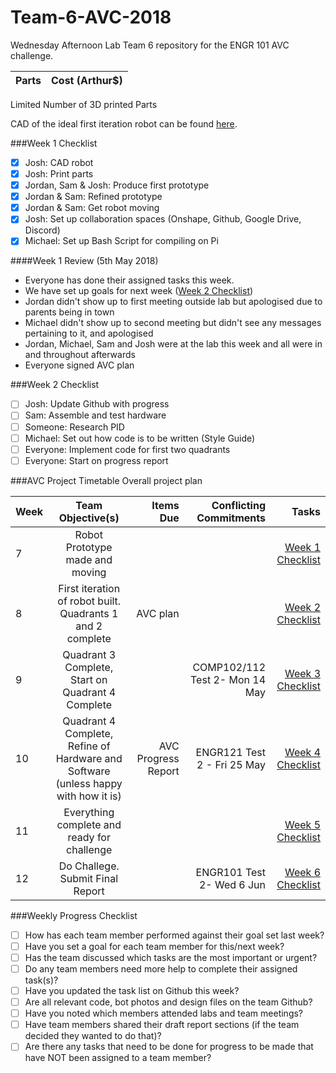 # Team-6-AVC-2018
Wednesday Afternoon Lab Team 6 repository for the ENGR 101 AVC challenge.

| Parts | Cost (Arthur$) |
| :------------ |:---------------:|

Limited Number of 3D printed Parts

CAD of the ideal first iteration robot can be found [here](https://cad.onshape.com/documents/08e9d9368385752693ff540b/w/5e08d343f12d278fdeecea3f/e/0649d529fec4164917f1aebe).

###Week 1 Checklist
- [x] Josh: CAD robot
- [x] Josh: Print parts
- [x] Jordan, Sam & Josh: Produce first prototype
- [x] Jordan & Sam: Refined prototype
- [x] Jordan & Sam: Get robot moving
- [x] Josh: Set up collaboration spaces (Onshape, Github, Google Drive, Discord)
- [x] Michael: Set up Bash Script for compiling on Pi

####Week 1 Review (5th May 2018)
* Everyone has done their assigned tasks this week.
* We have set up goals for next week ([Week 2 Checklist](#week-2-checklist))
* Jordan didn't show up to first meeting outside lab but apologised due to parents being in town
* Michael didn't show up to second meeting but didn't see any messages pertaining to it, and apologised
* Jordan, Michael, Sam and Josh were at the lab this week and all were in and throughout afterwards
* Everyone signed AVC plan

###Week 2 Checklist
- [ ] Josh: Update Github with progress
- [ ] Sam: Assemble and test hardware
- [ ] Someone: Research PID
- [ ] Michael: Set out how code is to be written (Style Guide)
- [ ] Everyone: Implement code for first two quadrants
- [ ] Everyone: Start on progress report

###AVC Project Timetable
Overall project plan

| Week  | Team Objective(s) | Items Due | Conflicting Commitments | Tasks |
| :------------ |:---------------:| ------: | ------: | ------: |
| 7  | Robot Prototype made and moving |   |   | [Week 1 Checklist](#week-1-checklist) |
| 8  | First iteration of robot built. Quadrants 1 and 2 complete  | AVC plan  | | [Week 2 Checklist](#week-2-checklist) |
| 9  | Quadrant 3 Complete, Start on Quadrant 4 Complete  | | COMP102/112 Test 2- Mon 14 May  | [Week 3 Checklist](#week-3-checklist) |
| 10  | Quadrant 4 Complete, Refine of Hardware and Software (unless happy with how it is) | AVC Progress Report | ENGR121 Test 2 - Fri 25 May | [Week 4 Checklist](#week-4-checklist) |
| 11 | Everything complete and ready for challenge  | |  | [Week 5 Checklist](#week-5-checklist) |
| 12 | Do Challege. Submit Final Report | | ENGR101 Test 2- Wed 6 Jun | [Week 6 Checklist](#week-6-checklist)|

###Weekly Progress Checklist
- [ ] How has each team member performed against their goal set last week?
- [ ] Have you set a goal for each team member for this/next week?
- [ ] Has the team discussed which tasks are the most important or urgent?
- [ ] Do any team members need more help to complete their assigned task(s)?
- [ ] Have you updated the task list on Github this week?
- [ ] Are all relevant code, bot photos and design files on the team Github?
- [ ] Have you noted which members attended labs and team meetings?
- [ ] Have team members shared their draft report sections (if the team decided they wanted to do that)?
- [ ] Are there any tasks that need to be done for progress to be made that have NOT been assigned to a team member?
